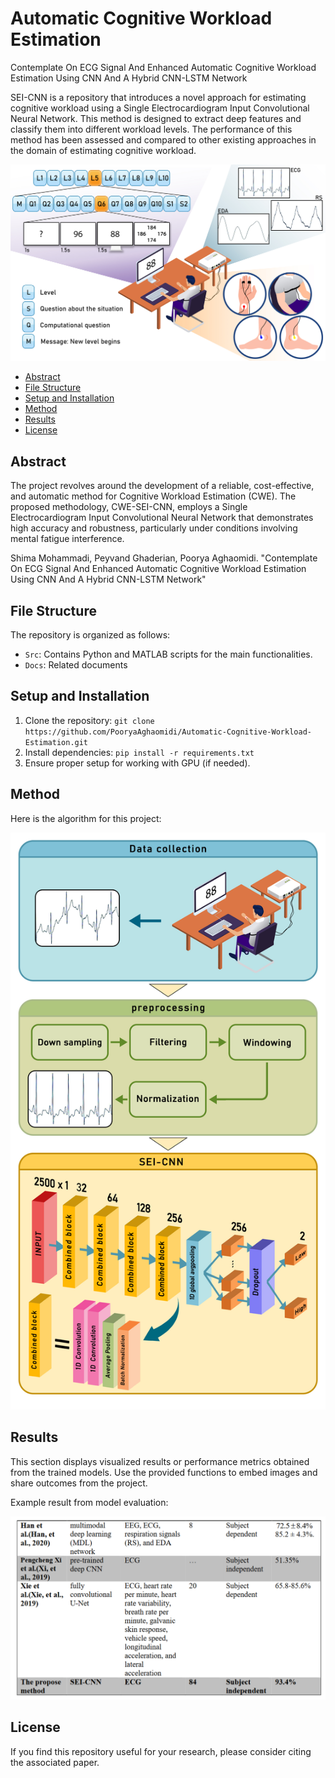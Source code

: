 # Automatic Cognitive Workload Estimation
Contemplate On ECG Signal And Enhanced Automatic Cognitive Workload Estimation Using CNN And A Hybrid CNN-LSTM Network 

SEI-CNN is a repository that introduces a novel approach for estimating cognitive workload using a Single Electrocardiogram Input Convolutional Neural Network. This method is designed to extract deep features and classify them into different workload levels. The performance of this method has been assessed and compared to other existing approaches in the domain of estimating cognitive workload.

![Model](Docs/data.jpg)

- [Abstract](#abstract)
- [File Structure](#file-structure)
- [Setup and Installation](#setup-and-installation)
- [Method](#method)
- [Results](#results)
- [License](#license)

## Abstract
The project revolves around the development of a reliable, cost-effective, and automatic method for Cognitive Workload Estimation (CWE). The proposed methodology, CWE-SEI-CNN, employs a Single Electrocardiogram Input Convolutional Neural Network that demonstrates high accuracy and robustness, particularly under conditions involving mental fatigue interference.

Shima Mohammadi, Peyvand Ghaderian, Poorya Aghaomidi. "Contemplate On ECG Signal And Enhanced Automatic Cognitive Workload Estimation Using CNN And A Hybrid CNN-LSTM Network"

## File Structure
The repository is organized as follows:

- `Src`: Contains Python and MATLAB scripts for the main functionalities.
- `Docs`: Related documents

## Setup and Installation
1. Clone the repository: `git clone https://github.com/PooryaAghaomidi/Automatic-Cognitive-Workload-Estimation.git`
2. Install dependencies: `pip install -r requirements.txt`
3. Ensure proper setup for working with GPU (if needed).

## Method
Here is the algorithm for this project:

![Model](Docs/Algorithm.jpg)

## Results
This section displays visualized results or performance metrics obtained from the trained models. Use the provided functions to embed images and share outcomes from the project.

Example result from model evaluation:

![Model Evaluation](Docs/Result.png)


## License
If you find this repository useful for your research, please consider citing the associated paper.

